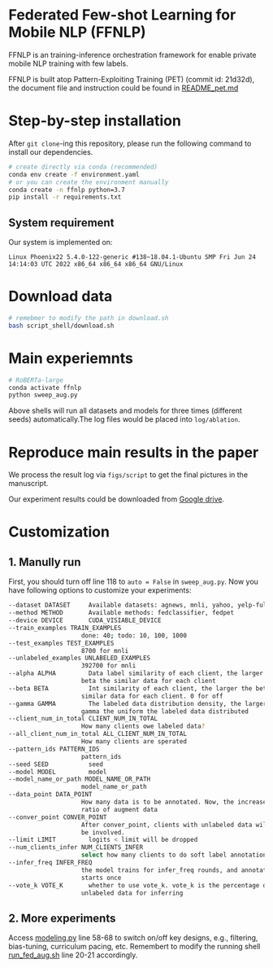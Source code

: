 # Federated Few-shot Learning for Mobile NLP (FFNLP)

FFNLP is an training-inference orchestration framework for enable private mobile NLP training with few labels.

FFNLP is built atop Pattern-Exploiting Training (PET) (commit id: 21d32d), the document file and instruction could be found in [README_pet.md](./README_pet.md)

# Step-by-step installation
After `git clone`-ing this repository, please run the following command to install our dependencies.

```bash
# create directly via conda (recommended)
conda env create -f environment.yaml
# or you can create the environment manually
conda create -n ffnlp python=3.7
pip install -r requirements.txt
```

## System requirement
Our system is implemented on:

 `Linux Phoenix22 5.4.0-122-generic #138~18.04.1-Ubuntu SMP Fri Jun 24 14:14:03 UTC 2022 x86_64 x86_64 x86_64 GNU/Linux`

# Download data
```bash
# remebmer to modify the path in download.sh
bash script_shell/download.sh
```

# Main experiemnts
```bash
# RoBERTa-large
conda activate ffnlp
python sweep_aug.py
```

Above shells will run all datasets and models for three times (different seeds) automatically.The log files would be placed into `log/ablation`. 

# Reproduce main results in the paper
We process the result log via `figs/script`
to get the final pictures in the manuscript.

Our experiment results could be downloaded from [Google drive](https://drive.google.com/file/d/1HbNzjU8kk3PBihqEh-po2s7WGxL3ZIWE/view?usp=sharing).

# Customization
## 1. Manully run
First, you should turn off line 118 to `auto = False` in `sweep_aug.py`. Now you have following options to customize your experiments:
```bash
--dataset DATASET     Available datasets: agnews, mnli, yahoo, yelp-full
--method METHOD       Available methods: fedclassifier, fedpet
--device DEVICE       CUDA_VISIABLE_DEVICE
--train_examples TRAIN_EXAMPLES
                    done: 40; todo: 10, 100, 1000
--test_examples TEST_EXAMPLES
                    8700 for mnli
--unlabeled_examples UNLABELED_EXAMPLES
                    392700 for mnli
--alpha ALPHA         Data label similarity of each client, the larger the
                    beta the similar data for each client
--beta BETA           Int similarity of each client, the larger the beta the
                    similar data for each client. 0 for off
--gamma GAMMA         The labeled data distribution density, the larger the
                    gamma the uniform the labeled data distributed
--client_num_in_total CLIENT_NUM_IN_TOTAL
                    How many clients owe labeled data?
--all_client_num_in_total ALL_CLIENT_NUM_IN_TOTAL
                    How many clients are sperated
--pattern_ids PATTERN_IDS
                    pattern_ids
--seed SEED           seed
--model MODEL         model
--model_name_or_path MODEL_NAME_OR_PATH
                    model_name_or_path
--data_point DATA_POINT
                    How many data is to be annotated. Now, the increase
                    ratio of augment data
--conver_point CONVER_POINT
                    After conver_point, clients with unlabeled data will
                    be involved.
--limit LIMIT         logits < limit will be dropped
--num_clients_infer NUM_CLIENTS_INFER
                    select how many clients to do soft label annotation
--infer_freq INFER_FREQ
                    the model trains for infer_freq rounds, and annotation
                    starts once
--vote_k VOTE_K       whether to use vote_k. vote_k is the percentage of
                    unlabeled data for inferring
```
## 2. More experiments
Access [modeling.py](pet/modeling.py) line 58-68 to switch on/off key designs, e.g., filtering, bias-tuning, curriculum pacing, etc.
Remembert to modify the running shell [run_fed_aug.sh](run_fed_aug.sh) line 20-21 accordingly.